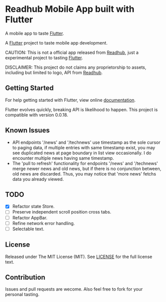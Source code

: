 # Readhub Mobile App built with Flutter

A mobile app to taste [Flutter].

A [Flutter] project to taste mobile app development.

CAUTION: This is not a official app released from [Readhub][], just a experimental project to tasting [Flutter][].

DISCLAIMER: This project do not claims any proprietorship to assets, including but limited to logo, API from [Readhub][].

## Getting Started

For help getting started with Flutter, view online [documentation](http://flutter.io/).

Flutter evolves quickly, breaking API is likelihood to happen. This project is compatible with version 0.0.18.

## Known Issues

* API endpoints '/news' and '/technews' use timestamp as the sole cursor to paging data,
  if multiple entries with same timestamp exist, you may see duplicated news at page boundary
  in list view occasionally. I do encounter multiple news having same timestamp.
* The 'pull to refresh' functionality for endpoints '/news' and '/technews' merge newer news
  and old news, but if there is no conjunction between, old news are discarded. Thus, you may
  notice that 'more news' fetchs data you already viewed.

## TODO
- [x] Refactor state Store.
- [ ] Preserve independent scroll position cross tabs.
- [ ] Refactor AppBar.
- [ ] Refine network error handling.
- [ ] Selectable text.

## License
Released under The MIT License (MIT). See [LICENSE](LICENSE) for the full license text.

## Contribution
Issues and pull requests are wecome. Also feel free to fork for your personal tasting.


[Readhub]: https://readhub.me/
[Flutter]: https://flutter.io/
